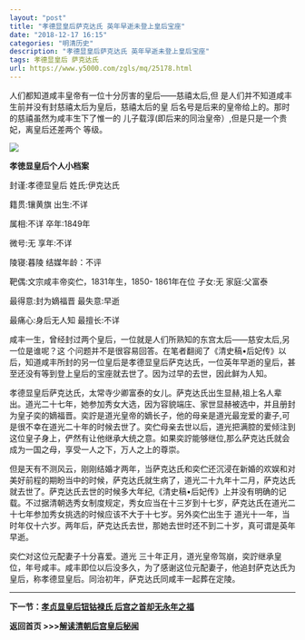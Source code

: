 ```yaml
---
layout: "post"
title: "孝德显皇后萨克达氏 英年早逝未登上皇后宝座"
date: "2018-12-17 16:15"
categories: "明清历史"
description: "孝德显皇后萨克达氏 英年早逝未登上皇后宝座"
tags: 孝德显皇后 萨克达氏
url: https://www.y5000.com/zgls/mq/25178.html
---
```






人们都知道咸丰皇帝有一位十分厉害的皇后——慈禧太后,但 是人们并不知道咸丰生前并没有封慈禧太后为皇后，慈禧太后的皇
后名号是后来的皇帝给上的。那时的慈禧虽然为咸丰生下了惟一的 儿子载淳(即后来的同治皇帝）,但是只是一个贵妃，离皇后还差两个 等级。

![](https://img.y5000.com/uploads/allimg/170823/8-1FR314030X29.jpg)

**孝徳显皇后个人小档案**

封谨:孝德显皇后 姓氏:伊克达氏

籍贯:镶黄旗 出生:不详

属相:不详 卒年:1849年

微号:无 享年:不详

陵寝:暮陵 结媒年龄：不评

靶偶:文宗咸丰帝奕伫，1831年生，1850- 1861年在位 子女:无 家庭:父富泰

最得意:封为嫡福晋 最失意:早逝

最痛心:身后无人知 最擅长:不详

咸丰一生，曾经封过两个皇后，一位就是人们所熟知的东宫太后——慈安太后,另一位是谁呢？这
个问题并不是很容易回答。在笔者翻阅了《清史稿•后妃传》以后，知道咸丰所封的另一位皇后是孝德显皇后萨克达氏，一位英年早逝的皇后，甚至还没有等到登上皇后的宝座就去世了。因为过早的去世，因此鲜为人知。

孝德显皇后萨克达氏，太常寺少卿富泰的女儿。萨克达氏出生显赫,祖上名人辈出。道光二十七年，她参加秀女大选，因为容貌端庄、家世显赫被选中，并且册封为皇子奕的嫡福晋。奕詝是道光皇帝的嫡长子，他的母亲是道光最宠爱的妻子,可是很不幸在道光二十年的时候去世了。奕伫母亲去世以后，道光把满腔的爱倾注到这位皇子身上，俨然有让他继承大统之意。如果奕詝能够继位,那么萨克达氏就会成为一国之母，享受一人之下，万人之上的尊崇。

但是天有不测风云，刚刚结婚才两年，当萨克达氏和奕伫还沉浸在新婚的欢娱和对美好前程的期盼当中的时候，萨克达氏就生病了，道光二十九年十二月，萨克达氏就去世了。萨克达氏去世的时候多大年纪,《清史稿•后妃传》上并没有明确的记载。不过据清朝选秀女制度规定，秀女应当在十三岁到十七岁，萨克达氏在道光二十七年参加秀女挑选的时候应该不大于十七岁。另外奕伫出生于
道光十一年，当时年仅十六岁。两年后，萨克达氏去世，那她去世时还不到二十岁，真可谓是英年早逝。

奕伫对这位元配妻子十分喜爱。道光 三十年正月，道光皇帝驾崩，奕詝继承皇
位，年号咸丰。咸丰即位以后没多久，为了感谢这位元配妻子，他追封萨克达氏为皇后，称孝德显皇后。同治初年，萨克达氏同咸丰一起葬在定陵。

* * *

**下一节：[孝贞显皇后钮钴禄氏 后宫之首却无永年之福](https://www.y5000.com/zgls/mq/25179.html)**

**返回首页 >>>[解读清朝后宫皇后秘闻](https://www.y5000.com/zgls/mq/25183.html)**
